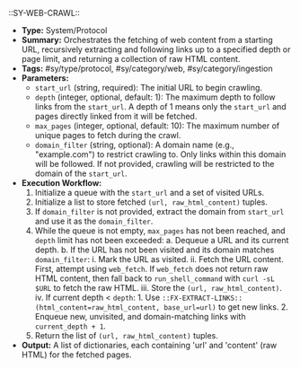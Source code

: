 ::SY-WEB-CRAWL::
- **Type:** System/Protocol
- **Summary:** Orchestrates the fetching of web content from a starting URL, recursively extracting and following links up to a specified depth or page limit, and returning a collection of raw HTML content.
- **Tags:** #sy/type/protocol, #sy/category/web, #sy/category/ingestion
- **Parameters:**
    - `start_url` (string, required): The initial URL to begin crawling.
    - `depth` (integer, optional, default: 1): The maximum depth to follow links from the `start_url`. A depth of 1 means only the `start_url` and pages directly linked from it will be fetched.
    - `max_pages` (integer, optional, default: 10): The maximum number of unique pages to fetch during the crawl.
    - `domain_filter` (string, optional): A domain name (e.g., "example.com") to restrict crawling to. Only links within this domain will be followed. If not provided, crawling will be restricted to the domain of the `start_url`.
- **Execution Workflow:**
    1.  Initialize a queue with the `start_url` and a set of visited URLs.
    2.  Initialize a list to store fetched `(url, raw_html_content)` tuples.
    3.  If `domain_filter` is not provided, extract the domain from `start_url` and use it as the `domain_filter`.
    4.  While the queue is not empty, `max_pages` has not been reached, and `depth` limit has not been exceeded:
        a.  Dequeue a URL and its current depth.
        b.  If the URL has not been visited and its domain matches `domain_filter`:
            i.   Mark the URL as visited.
            ii.  Fetch the URL content. First, attempt using `web_fetch`. If `web_fetch` does not return raw HTML content, then fall back to `run_shell_command` with `curl -sL $URL` to fetch the raw HTML.
            iii. Store the `(url, raw_html_content)`.
            iv.  If current depth < `depth`:
                1.  Use `::FX-EXTRACT-LINKS::(html_content=raw_html_content, base_url=url)` to get new links.
                2.  Enqueue new, unvisited, and domain-matching links with `current_depth + 1`.
    5.  Return the list of `(url, raw_html_content)` tuples.
- **Output:** A list of dictionaries, each containing 'url' and 'content' (raw HTML) for the fetched pages.

